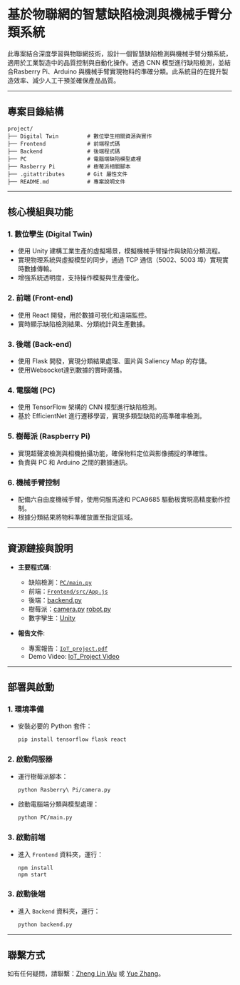 # 基於物聯網的智慧缺陷檢測與機械手臂分類系統

此專案結合深度學習與物聯網技術，設計一個智慧缺陷檢測與機械手臂分類系統，適用於工業製造中的品質控制與自動化操作。透過 CNN 模型進行缺陷檢測，並結合Rasberry Pi、Arduino 與機械手臂實現物料的準確分類。此系統目的在提升製造效率、減少人工干預並確保產品品質。

---

## 專案目錄結構

```
project/
├── Digital Twin         # 數位孿生相關資源與實作
├── Frontend             # 前端程式碼
├── Backend              # 後端程式碼
├── PC                   # 電腦端缺陷模型處裡
├── Rasberry Pi          # 樹莓派相關腳本
├── .gitattributes       # Git 屬性文件
├── README.md            # 專案說明文件
```

---

## 核心模組與功能

### 1. **數位孿生 (Digital Twin)**
- 使用 Unity 建構工業生產的虛擬場景，模擬機械手臂操作與缺陷分類流程。
- 實現物理系統與虛擬模型的同步，通過 TCP 通信（5002、5003 埠）實現實時數據傳輸。
- 增強系統透明度，支持操作模擬與生產優化。

### 2. **前端 (Front-end)**
- 使用 React 開發，用於數據可視化和遠端監控。
- 實時顯示缺陷檢測結果、分類統計與生產數據。

### 3. **後端 (Back-end)**
- 使用 Flask 開發，實現分類結果處理、圖片與 Saliency Map 的存儲。
- 使用Websocket達到數據的實時廣播。

### 4. **電腦端 (PC)**
- 使用 TensorFlow 架構的 CNN 模型進行缺陷檢測。
- 基於 EfficientNet 進行遷移學習，實現多類型缺陷的高準確率檢測。

### 5. **樹莓派 (Raspberry Pi)**
- 實現超聲波檢測與相機拍攝功能，確保物料定位與影像捕捉的準確性。
- 負責與 PC 和 Arduino 之間的數據通訊。

### 6. **機械手臂控制**
- 配備六自由度機械手臂，使用伺服馬達和 PCA9685 驅動板實現高精度動作控制。
- 根據分類結果將物料準確放置至指定區域。

---

## 資源鏈接與說明

- **主要程式碼**:
  - 缺陷檢測：[`PC/main.py`](https://github.com/Yue1230/IoT_project/blob/main/PC/main.py)
  - 前端：[`Frontend/src/App.js`](https://github.com/Yue1230/IoT_project/blob/main/Frontend/src/App.js)
  - 後端：[backend.py](https://github.com/Yue1230/IoT_project/blob/main/Backend/backend.py)
  - 樹莓派：[camera.py](https://github.com/Yue1230/IoT_project/blob/main/Rasberry%20Pi/camera.py)
  [robot.py](https://github.com/Yue1230/IoT_project/blob/main/Rasberry%20Pi/robot.py)
  - 數字孿生：[Unity](https://reurl.cc/46jey3)

- **報告文件**:
  - 專案報告：[`IoT_project.pdf`]()
  - Demo Video: [IoT_Project Video](https://drive.google.com/file/d/10WVgfGhtrSy46MkUgc-l3Ab0iV0Z2K4a/view)
---

## 部署與啟動

### 1. **環境準備**
- 安裝必要的 Python 套件：
  ```bash
  pip install tensorflow flask react
  ```

### 2. **啟動伺服器**
- 運行樹莓派腳本：
  ```bash
  python Rasberry\ Pi/camera.py
  ```
- 啟動電腦端分類與模型處理：
  ```bash
  python PC/main.py
  ```

### 3. **啟動前端**
- 進入 `Frontend` 資料夾，運行：
  ```bash
  npm install
  npm start
  ```
### 3. **啟動後端**
- 進入 `Backend` 資料夾，運行：
  ```bash
  python backend.py
  ```
---

## 聯繫方式

如有任何疑問，請聯繫：[Zheng Lin Wu](mailto:r12522636@g.ntu.edu.tw) 或 [Yue Zhang](mailto:r13522739@g.ntu.edu.tw)。
